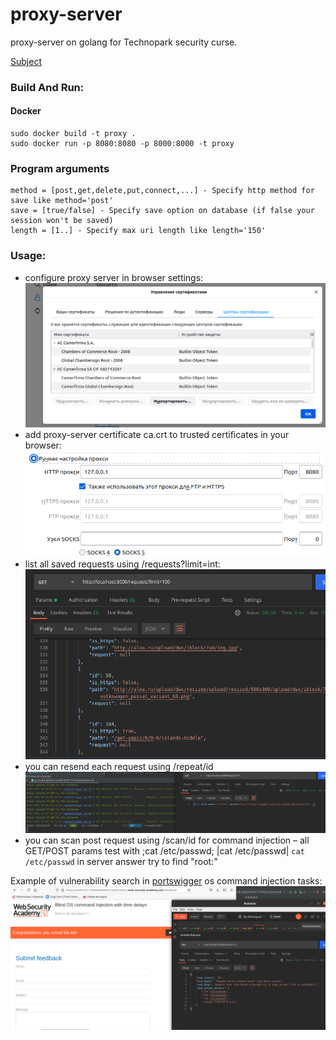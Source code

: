 # proxy-server
proxy-server on golang for Technopark security curse.

[Subject](https://docs.google.com/document/d/1QaQ-Nc_eE4dBKZwQbA4E2o8pOJ3CktgsKDAn375iY24/edit)

### Build And Run:
#### Docker
```shell
sudo docker build -t proxy .
sudo docker run -p 8080:8080 -p 8000:8000 -t proxy
```
### Program arguments
```
method = [post,get,delete,put,connect,...] - Specify http method for save like method='post'
save = [true/false] - Specify save option on database (if false your session won't be saved) 
length = [1..] - Specify max uri length like length='150'
```

### Usage:
 - configure proxy server in browser settings:
   ![](examples/add_cert.png)
 - add proxy-server certificate ca.crt to trusted certificates in your browser:
   ![](examples/network_proxy.png)
 - list all saved requests using /requests?limit=int:
   ![](examples/req_list.png)
 - you can resend each request using /repeat/id
   ![](examples/repeat_req.png)
 - you can scan post request using /scan/id for
   command injection – all GET/POST params test with
   ;cat /etc/passwd;
   |cat /etc/passwd|
   `cat /etc/passwd`
   in server answer try to find "root:"

Example of vulnerability search in [portswigger](https://portswigger.net/web-security/os-command-injection) os command injection tasks:
![](examples/req_scan.png)